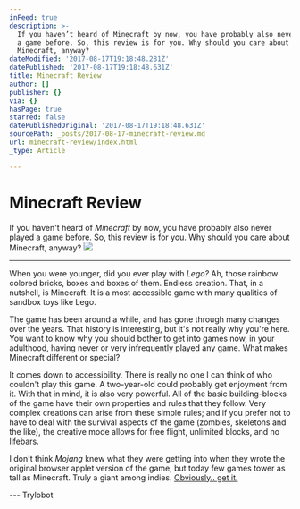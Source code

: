 ```yaml
---
inFeed: true
description: >-
  If you haven’t heard of Minecraft by now, you have probably also never played
  a game before. So, this review is for you. Why should you care about
  Minecraft, anyway?
dateModified: '2017-08-17T19:18:48.281Z'
datePublished: '2017-08-17T19:18:48.631Z'
title: Minecraft Review
author: []
publisher: {}
via: {}
hasPage: true
starred: false
datePublishedOriginal: '2017-08-17T19:18:48.631Z'
sourcePath: _posts/2017-08-17-minecraft-review.md
url: minecraft-review/index.html
_type: Article

---
```

# Minecraft Review

If you haven't heard of _Minecraft_ by now, you have probably also never played a game before. So, this review is for you. Why should you care about Minecraft, anyway?
![](https://the-grid-user-content.s3-us-west-2.amazonaws.com/bc1a23c9-cc73-49a9-aa2f-2df5f939efcf.jpg)

---

When you were younger, did you ever play with _Lego?_ Ah, those rainbow colored bricks, boxes and boxes of them. Endless creation. That, in a nutshell, is Minecraft. It is a most accessible game with many qualities of sandbox toys like Lego.

The game has been around a while, and has gone through many changes over the years. That history is interesting, but it's not really why you're here. You want to know why you should bother to get into games now, in your adulthood, having never or very infrequently played any game. What makes Minecraft different or special?

It comes down to accessibility. There is really no one I can think of who couldn't play this game. A two-year-old could probably get enjoyment from it. With that in mind, it is also very powerful. All of the basic building-blocks of the game have their own properties and rules that they follow. Very complex creations can arise from these simple rules; and if you prefer not to have to deal with the survival aspects of the game (zombies, skeletons and the like), the creative mode allows for free flight, unlimited blocks, and no lifebars.

I don't think _Mojang_ knew what they were getting into when they wrote the original browser applet version of the game, but today few games tower as tall as Minecraft. Truly a giant among indies. [Obviously.. get it.][0]

--- Trylobot

[0]: https://minecraft.net/en-us/store/